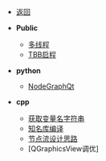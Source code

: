 * [返回](../README.md)

* **Public**
    * [多线程](./00_thread.md)
    * [TBB启程](./00_tbb.md)
* **python**
    * [NodeGraphQt](./py_NodeGraphQt.md)
* **cpp**
    * [获取变量名字符串](./02_CPP_NODE_STYLE_READ_FLOAT.md)  
    * [知名库编译](./01_path.md)
    * [节点流设计思路](./myframework_NodeStream.md)
    * [QGraphicsView调优]

